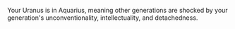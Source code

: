 Your Uranus is in Aquarius, meaning other generations are shocked by your generation's unconventionality, intellectuality, and detachedness.